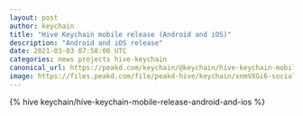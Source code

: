 ```yaml
---
layout: post
author: keychain
title: "Hive Keychain mobile release (Android and iOS)"
description: "Android and iOS release"
date: 2021-03-03 07:58:00 UTC
categories: news projects hive-keychain
canonical_url: https://peakd.com/keychain/@keychain/hive-keychain-mobile-release-android-and-ios
image: https://files.peakd.com/file/peakd-hive/keychain/xnmVXGi6-social_keychain-for-hive.jpg
---
```

{% hive keychain/hive-keychain-mobile-release-android-and-ios %}
